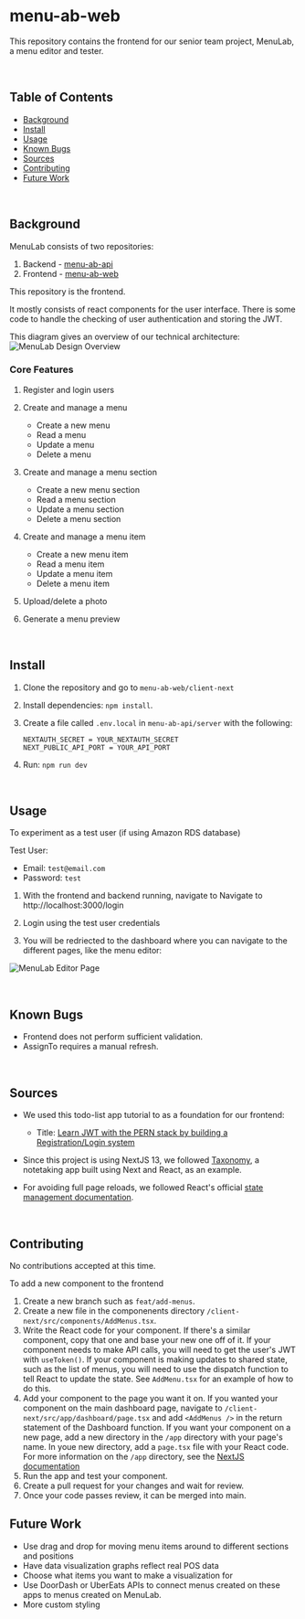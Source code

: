 # menu-ab-web

This repository contains the frontend for our senior team project, MenuLab, a menu editor and tester. 

<br />

## Table of Contents
- [Background](#background)
- [Install](#install)
- [Usage](#usage)
- [Known Bugs](#known-bugs)
- [Sources](#sources)
- [Contributing](#contributing)
- [Future Work](#future-work)

<br />

## Background

MenuLab consists of two repositories:

1. Backend - [menu-ab-api](https://github.com/tubingtime/menu-ab-api)
2. Frontend - [menu-ab-web](https://github.com/tubingtime/menu-ab-web)

This repository is the frontend. 

It mostly consists of react components for the user interface. There is some code to handle the checking of user authentication and storing the JWT.

This diagram gives an overview of our technical architecture:
![MenuLab Design Overview](https://github.com/sfdevshop/menu-ab-web/assets/60046785/4db79e50-5800-4a82-be7d-db214ba77dfc)


### Core Features
1. Register and login users

2. Create and manage a menu 
    - Create a new menu
    - Read a menu
    - Update a menu
    - Delete a menu

3. Create and manage a menu section
    - Create a new menu section
    - Read a menu section
    - Update a menu section
    - Delete a menu section

4. Create and manage a menu item
    - Create a new menu item
    - Read a menu item
    - Update a menu item
    - Delete a menu item

5. Upload/delete a photo

6. Generate a menu preview



<br />

## Install

1. Clone the repository and go to ```menu-ab-web/client-next```

2. Install dependencies: ```npm install```. 

3. Create a file called `.env.local` in ```menu-ab-api/server``` with the following: 
    ```
    NEXTAUTH_SECRET = YOUR_NEXTAUTH_SECRET
    NEXT_PUBLIC_API_PORT = YOUR_API_PORT
    ```
8. Run: ```npm run dev```

<br />

## Usage
To experiment as a test user (if using Amazon RDS database)

Test User:
- Email: ```test@email.com```
- Password: ```test```

1. With the frontend and backend running, navigate to Navigate to http://localhost:3000/login

2. Login using the test user credentials

3. You will be redriected to the dashboard where you can navigate to the different pages, like the menu editor:

![MenuLab Editor Page](https://github.com/sfdevshop/menu-ab-web/assets/60046785/c1a86571-6b0b-4bfb-a748-e4495f1c62b4)

<br />

## Known Bugs
- Frontend does not perform sufficient validation.
- AssignTo requires a manual refresh.


<br />

## Sources

- We used this todo-list app tutorial to as a foundation for our frontend: 

    - Title: [Learn JWT with the PERN stack by building a Registration/Login system](https://www.youtube.com/watch?v=5vF0FGfa0RQ)


- Since this project is using NextJS 13, we followed [Taxonomy](https://github.com/shadcn/taxonomy), a notetaking app built using Next and React, as an example.



- For avoiding full page reloads, we followed React's official [state management documentation](https://react.dev/learn/managing-state).


<br />

## Contributing

No contributions accepted at this time. 

To add a new component to the frontend
1. Create a new branch such as ```feat/add-menus```.
2. Create a new file in the componenents directory ```/client-next/src/components/AddMenus.tsx```.
3. Write the React code for your component. If there's a similar component, copy that one and base your new one off of it. If your component needs to make API calls, you will need to get the user's JWT with `useToken()`.  If your component is making updates to shared state, such as the list of menus, you will need to use the dispatch function to tell React to update the state. See `AddMenu.tsx` for an example of how to do this.
4. Add your component to the page you want it on. If you wanted your component on the main dashboard page, navigate to ```/client-next/src/app/dashboard/page.tsx``` and add `<AddMenus />` in the return statement of the Dashboard function. If you want your component on a new page, add a new directory in the `/app` directory with your page's name. In youe new directory, add a `page.tsx` file with your React code. For more information on the `/app` directory, see the [NextJS documentation](https://nextjs.org/docs/app/building-your-application/routing#the-app-directory)
6. Run the app and test your component.
7. Create a pull request for your changes and wait for review.
8. Once your code passes review, it can be merged into main.

## Future Work
- Use drag and drop for moving menu items around to different sections and positions
- Have data visualization graphs reflect real POS data
- Choose what items you want to make a visualization for
- Use DoorDash or UberEats APIs to connect menus created on these apps to menus created on MenuLab.
- More custom styling


